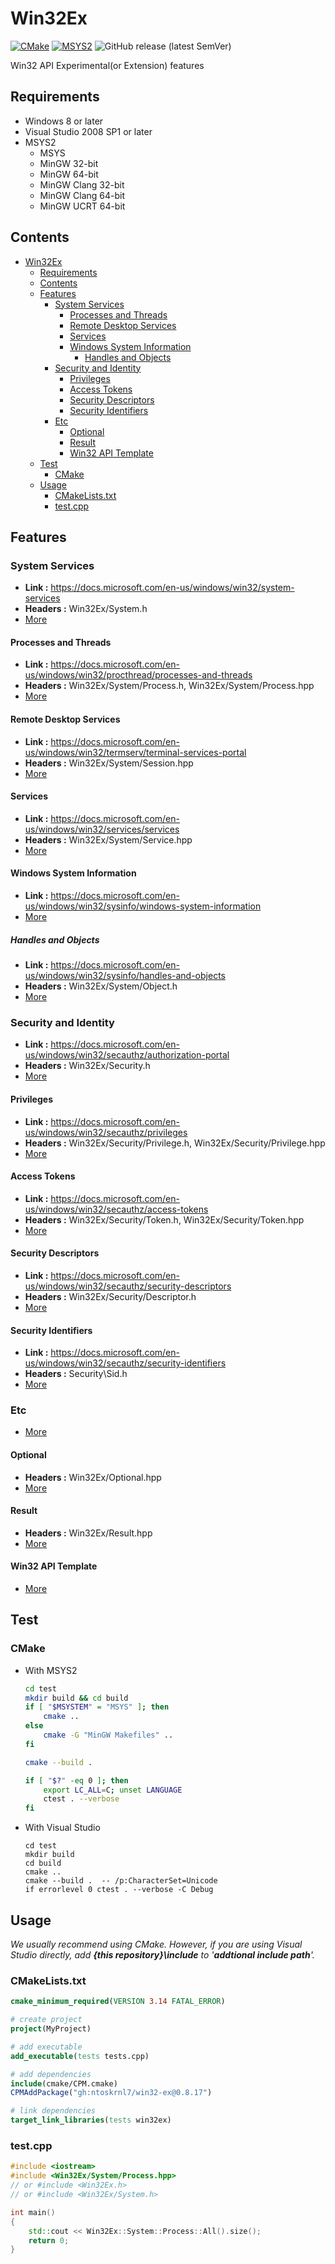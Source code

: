 # Win32Ex

[![CMake](https://github.com/ntoskrnl7/win32-ex/actions/workflows/cmake.yml/badge.svg)](https://github.com/ntoskrnl7/win32-ex/actions/workflows/cmake.yml) [![MSYS2](https://github.com/ntoskrnl7/win32-ex/actions/workflows/msys2.yml/badge.svg)](https://github.com/ntoskrnl7/win32-ex/actions/workflows/msys2.yml) ![GitHub release (latest SemVer)](https://img.shields.io/github/v/release/ntoskrnl7/win32-ex)

Win32 API Experimental(or Extension) features

## Requirements

- Windows 8 or later
- Visual Studio 2008 SP1 or later
- MSYS2
  - MSYS
  - MinGW 32-bit
  - MinGW 64-bit
  - MinGW Clang 32-bit
  - MinGW Clang 64-bit
  - MinGW UCRT 64-bit

## Contents

- [Win32Ex](#win32ex)
  - [Requirements](#requirements)
  - [Contents](#contents)
  - [Features](#features)
    - [System Services](#system-services)
      - [Processes and Threads](#processes-and-threads)
      - [Remote Desktop Services](#remote-desktop-services)
      - [Services](#services)
      - [Windows System Information](#windows-system-information)
        - [Handles and Objects](#handles-and-objects)
    - [Security and Identity](#security-and-identity)
      - [Privileges](#privileges)
      - [Access Tokens](#access-tokens)
      - [Security Descriptors](#security-descriptors)
      - [Security Identifiers](#security-identifiers)
    - [Etc](#etc)
      - [Optional](#optional)
      - [Result](#result)
      - [Win32 API Template](#win32-api-template)
  - [Test](#test)
    - [CMake](#cmake)
  - [Usage](#usage)
    - [CMakeLists.txt](#cmakeliststxt)
    - [test.cpp](#testcpp)

## Features

### System Services

- **Link :** <https://docs.microsoft.com/en-us/windows/win32/system-services>
- **Headers :** Win32Ex/System.h
- [More](docs/system-services.md)

#### Processes and Threads

- **Link :** <https://docs.microsoft.com/en-us/windows/win32/procthread/processes-and-threads>
- **Headers :** Win32Ex/System/Process.h, Win32Ex/System/Process.hpp
- [More](docs/procthread.md)

#### Remote Desktop Services

- **Link :** <https://docs.microsoft.com/en-us/windows/win32/termserv/terminal-services-portal>
- **Headers :** Win32Ex/System/Session.hpp
- [More](docs/termserv.md)

#### Services

- **Link :** <https://docs.microsoft.com/en-us/windows/win32/services/services>
- **Headers :** Win32Ex/System/Service.hpp
- [More](docs/services.md)

#### Windows System Information

- **Link :** <https://docs.microsoft.com/en-us/windows/win32/sysinfo/windows-system-information>
- [More](docs/sysinfo.md)

##### Handles and Objects

- **Link :** <https://docs.microsoft.com/en-us/windows/win32/sysinfo/handles-and-objects>
- **Headers :** Win32Ex/System/Object.h
- [More](docs/sysinfo/handles-and-objects.md)

### Security and Identity

- **Link :** <https://docs.microsoft.com/en-us/windows/win32/secauthz/authorization-portal>
- **Headers :** Win32Ex/Security.h
- [More](docs/secauthz.md)

#### Privileges

- **Link :** <https://docs.microsoft.com/en-us/windows/win32/secauthz/privileges>
- **Headers :** Win32Ex/Security/Privilege.h, Win32Ex/Security/Privilege.hpp
- [More](docs/secauthz/privileges.md)

#### Access Tokens

- **Link :** <https://docs.microsoft.com/en-us/windows/win32/secauthz/access-tokens>
- **Headers :** Win32Ex/Security/Token.h, Win32Ex/Security/Token.hpp
- [More](docs/secauthz/access-tokens.md)

#### Security Descriptors

- **Link :** <https://docs.microsoft.com/en-us/windows/win32/secauthz/security-descriptors>
- **Headers :** Win32Ex/Security/Descriptor.h
- [More](docs/secauthz/security-descriptors.md)

#### Security Identifiers

- **Link :** <https://docs.microsoft.com/en-us/windows/win32/secauthz/security-identifiers>
- **Headers :** Security\Sid.h
- [More](docs/secauthz/security-identifiers.md)

### Etc

- [More](docs/etc.md)

#### Optional

- **Headers :** Win32Ex/Optional.hpp
- [More](docs/etc/optional.md)

#### Result

- **Headers :** Win32Ex/Result.hpp
- [More](docs/etc/result.md)

#### Win32 API Template

- [More](docs/etc/api-tmpl.md)

## Test

### CMake

- With MSYS2

  ```bash
  cd test
  mkdir build && cd build
  if [ "$MSYSTEM" = "MSYS" ]; then
      cmake ..
  else
      cmake -G "MinGW Makefiles" ..
  fi

  cmake --build .

  if [ "$?" -eq 0 ]; then
      export LC_ALL=C; unset LANGUAGE
      ctest . --verbose
  fi
  ```

- With Visual Studio

  ```batch
  cd test
  mkdir build
  cd build
  cmake ..
  cmake --build .  -- /p:CharacterSet=Unicode
  if errorlevel 0 ctest . --verbose -C Debug
  ```

## Usage
*We usually recommend using CMake. However, if you are using Visual Studio directly, add **{this repository}\include** to '**addtional include path**'.*

### CMakeLists.txt

```cmake
cmake_minimum_required(VERSION 3.14 FATAL_ERROR)

# create project
project(MyProject)

# add executable
add_executable(tests tests.cpp)

# add dependencies
include(cmake/CPM.cmake)
CPMAddPackage("gh:ntoskrnl7/win32-ex@0.8.17")

# link dependencies
target_link_libraries(tests win32ex)
```

### test.cpp

```C++
#include <iostream>
#include <Win32Ex/System/Process.hpp>
// or #include <Win32Ex.h>
// or #include <Win32Ex/System.h>

int main()
{
    std::cout << Win32Ex::System::Process::All().size();
    return 0;
}
```
